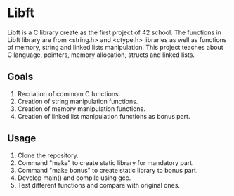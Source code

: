 # Libft

Libft is a C library create as the first project of 42 school. The functions in Libft library are from <string.h> and <ctype.h> libraries as well as functions of memory, string and linked lists manipulation. This project teaches about C language, pointers, memory allocation, structs and linked lists.

## Goals
1. Recriation of commom C functions.
2. Creation of string manipulation functions.
3. Creation of memory manipulation functions.
4. Creation of linked list manipulation functions as bonus part.

## Usage
1. Clone the repository.
2. Command "make" to create static library for mandatory part.
3. Command "make bonus" to create static library to bonus part.
4. Develop main() and compile using gcc.
5. Test different functions and compare with original ones.

